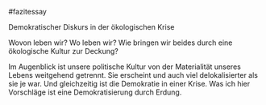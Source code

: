#fazitessay

Demokratischer Diskurs in der ökologischen Krise

Wovon leben wir? Wo leben wir? Wie bringen wir beides durch eine ökologische Kultur zur Deckung?

Im Augenblick ist unsere politische Kultur von der Materialität unseres Lebens weitgehend getrennt. Sie erscheint und auch viel delokalisierter als sie je war. Und gleichzeitig ist die Demokratie in einer Krise. Was ich hier Vorschläge ist eine Demokratisierung durch Erdung. 